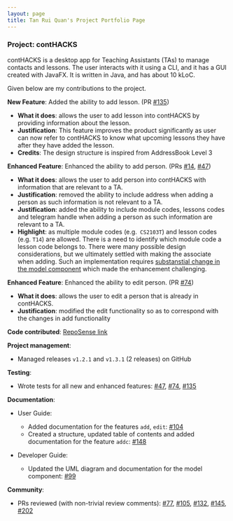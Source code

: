 ```yaml
---
layout: page
title: Tan Rui Quan's Project Portfolio Page
---
```


### Project: contHACKS

contHACKS is a desktop app for Teaching Assistants (TAs) to manage contacts and lessons. The user interacts with it using a CLI, and it has a GUI created with JavaFX. It is written in Java, and has about 10 kLoC.

Given below are my contributions to the project.

**New Feature**: Added the ability to add lesson. (PR [#135](https://github.com/AY2122S1-CS2103T-T09-2/tp/pull/135))
  * **What it does**: allows the user to add lesson into contHACKS by providing information about the lesson.
  * **Justification**: This feature improves the product significantly as user can now refer to contHACKS to know what upcoming lessons they have after they have added the lesson.
  * **Credits**: The design structure is inspired from AddressBook Level 3
  
**Enhanced Feature**: Enhanced the ability to add person. (PRs [#14](https://github.com/AY2122S1-CS2103T-T09-2/tp/pull/14), [#47](https://github.com/AY2122S1-CS2103T-T09-2/tp/pull/47))
  * **What it does**: allows the user to add person into contHACKS with information that are relevant to a TA.
  * **Justification**: removed the ability to include address when adding a person as such information is not relevant to a TA.
  * **Justification**: added the ability to include module codes, lessons codes and telegram handle when adding a person as such information are relevant to a TA.
  * **Highlight**: as multiple module codes (e.g.` CS2103T`) and lesson codes (e.g. `T14`) are allowed. There is a need to identify which module code a lesson code belongs to. There were many possible design considerations, but we ultimately settled with making the associate when adding. Such an implementation requires [substanstial change in the model component](https://github.com/AY2122S1-CS2103T-T09-2/tp/pull/86) which made the enhancement challenging.

**Enhanced Feature**: Enhanced the ability to edit person. (PR [#74](https://github.com/AY2122S1-CS2103T-T09-2/tp/pull/74))
  * **What it does**: allows the user to edit a person that is already in contHACKS.
  * **Justification**: modified the edit functionality so as to correspond with the changes in add functionality

**Code contributed**: [RepoSense link](https://nus-cs2103-ay2122s1.github.io/tp-dashboard/?search=ruiquan&sort=groupTitle&sortWithin=title&timeframe=commit&mergegroup=&groupSelect=groupByRepos&breakdown=true&checkedFileTypes=docs~functional-code~test-code~other&since=2021-09-17&tabOpen=true&tabType=authorship&tabAuthor=tanruiquan&tabRepo=AY2122S1-CS2103T-T09-2%2Ftp%5Bmaster%5D&authorshipIsMergeGroup=false&authorshipFileTypes=docs~functional-code~test-code~other&authorshipIsBinaryFileTypeChecked=false)

**Project management**:
  * Managed releases `v1.2.1` and `v1.3.1` (2 releases) on GitHub

**Testing**:
  * Wrote tests for all new and enhanced features:
[#47](https://github.com/AY2122S1-CS2103T-T09-2/tp/pull/47),
[#74](https://github.com/AY2122S1-CS2103T-T09-2/tp/pull/74),
[#135](https://github.com/AY2122S1-CS2103T-T09-2/tp/pull/135)
    
**Documentation**:
  * User Guide:
    * Added documentation for the features `add`, `edit`: [#104](https://github.com/AY2122S1-CS2103T-T09-2/tp/pull/104)
    * Created a structure, updated table of contents and added documentation for the feature `addc`: [#148](https://github.com/AY2122S1-CS2103T-T09-2/tp/pull/148)

  * Developer Guide:
    * Updated the UML diagram and documentation for the model component: [#99](https://github.com/AY2122S1-CS2103T-T09-2/tp/pull/99)

**Community**:
* PRs reviewed (with non-trivial review comments):
  [#77](https://github.com/AY2122S1-CS2103T-T09-2/tp/pull/77),
  [#105](https://github.com/AY2122S1-CS2103T-T09-2/tp/pull/105),
  [#132](https://github.com/AY2122S1-CS2103T-T09-2/tp/pull/132),
  [#145](https://github.com/AY2122S1-CS2103T-T09-2/tp/pull/45), 
[#202](https://github.com/AY2122S1-CS2103T-T09-2/tp/pull/202)
